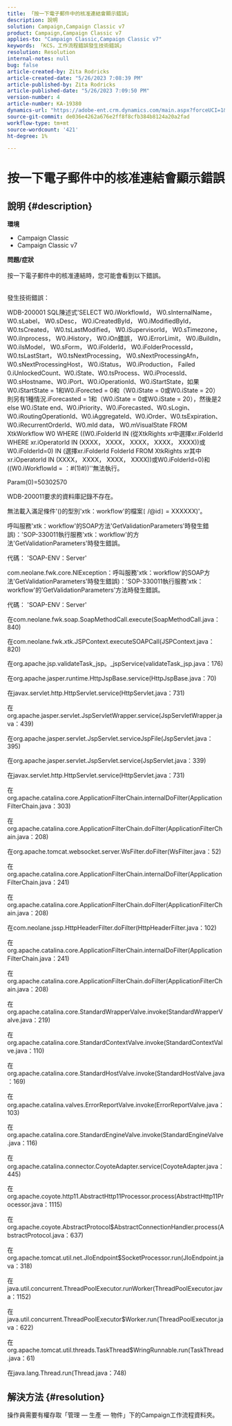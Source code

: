 ```yaml
---
title: 「按一下電子郵件中的核准連結會顯示錯誤」
description: 說明
solution: Campaign,Campaign Classic v7
product: Campaign,Campaign Classic v7
applies-to: "Campaign Classic,Campaign Classic v7"
keywords: 「KCS，工作流程錯誤發生技術錯誤」
resolution: Resolution
internal-notes: null
bug: false
article-created-by: Zita Rodricks
article-created-date: "5/26/2023 7:08:39 PM"
article-published-by: Zita Rodricks
article-published-date: "5/26/2023 7:09:50 PM"
version-number: 4
article-number: KA-19380
dynamics-url: "https://adobe-ent.crm.dynamics.com/main.aspx?forceUCI=1&pagetype=entityrecord&etn=knowledgearticle&id=9520e7b5-f8fb-ed11-8849-6045bd0063aa"
source-git-commit: de036e4262a676e2ff8f8cfb384b8124a20a2fad
workflow-type: tm+mt
source-wordcount: '421'
ht-degree: 1%

---
```


# 按一下電子郵件中的核准連結會顯示錯誤

## 說明 {#description}

<b>環境</b>
- Campaign Classic
- Campaign Classic v7



<b>問題/症狀</b><br><br>按一下電子郵件中的核准連結時，您可能會看到以下錯誤。<br><br>


發生技術錯誤：

WDB-200001 SQL陳述式&#39;SELECT W0.iWorkflowId， W0.sInternalName， W0.sLabel， W0.sDesc， W0.iCreatedById， W0.iModifiedById， W0.tsCreated， W0.tsLastModified， W0.iSupervisorId， W0.sTimezone， W0.iInprocess， W0.iHistory， W0.iOn錯誤， W0.iErrorLimit， W0.iBuildIn， W0.iIsModel， W0.sForm， W0.iFolderId， W0.iFolderProcessId， W0.tsLastStart， W0.tsNextProcessing， W0.sNextProcessingAfn， W0.sNextProcessingHost， W0.iStatus， W0.iProduction， Failed 0.iUnlockedCount、W0.iState、W0.tsProcess、W0.iProcessId、W0.sHostname、W0.iPort、W0.iOperationId、W0.iStartState，如果W0.iStartState = 1和W0.iForected = 0和（W0.iState = 0或W0.iState = 20）則另有1種情況.iForecasted = 1和（W0.iState = 0或W0.iState = 20），然後是2 else W0.iState end、W0.iPriority、W0.iForecasted、W0.sLogin、W0.iRoutingOperationId、W0.iAggregateId、W0.iOrder、W0.tsExpiration、W0.iRecurrentOrderId、W0.mId data， W0.mVisualState FROM XtkWorkflow W0 WHERE ((W0.iFolderId IN (從XtkRights xr中選擇xr.iFolderId WHERE xr.iOperatorId IN (XXXX， XXXX， XXXX， XXXX， XXXX))或W0.iFolderId=0) IN (選擇xr.iFolderId FolderId FROM XtkRights xr其中xr.iOperatorId IN (XXXX， XXXX， XXXX， XXXX))或W0.iFolderId=0)和((W0.iWorkflowId = ：#(1)#))&#39;&#39;無法執行。

Param(0)=50302570



WDB-200011要求的資料庫記錄不存在。

無法載入滿足條件&#39;()的型別&#39;xtk：workflow&#39;的檔案`[` /@id`]`  = XXXXXX)&#39;。



呼叫服務&#39;xtk：workflow&#39;的SOAP方法&#39;GetValidationParameters&#39;時發生錯誤)：&#39;SOP-330011執行服務&#39;xtk：workflow&#39;的方法&#39;GetValidationParameters&#39;時發生錯誤。



代碼： &#39;SOAP-ENV：Server&#39;

com.neolane.fwk.core.NlException：呼叫服務&#39;xtk：workflow&#39;的SOAP方法&#39;GetValidationParameters&#39;時發生錯誤)：&#39;SOP-330011執行服務&#39;xtk：workflow&#39;的&#39;GetValidationParameters&#39;方法時發生錯誤。

代碼： &#39;SOAP-ENV：Server&#39;

在com.neolane.fwk.soap.SoapMethodCall.execute(SoapMethodCall.java：840)

在com.neolane.fwk.xtk.JSPContext.executeSOAPCall(JSPContext.java：820)

在org.apache.jsp.validateTask_jsp。_jspService(validateTask_jsp.java：176)

在org.apache.jasper.runtime.HttpJspBase.service(HttpJspBase.java：70)

在javax.servlet.http.HttpServlet.service(HttpServlet.java：731)

在org.apache.jasper.servlet.JspServletWrapper.service(JspServletWrapper.java：439)

在org.apache.jasper.servlet.JspServlet.serviceJspFile(JspServlet.java：395)

在org.apache.jasper.servlet.JspServlet.service(JspServlet.java：339)

在javax.servlet.http.HttpServlet.service(HttpServlet.java：731)

在org.apache.catalina.core.ApplicationFilterChain.internalDoFilter(ApplicationFilterChain.java：303)

在org.apache.catalina.core.ApplicationFilterChain.doFilter(ApplicationFilterChain.java：208)

在org.apache.tomcat.websocket.server.WsFilter.doFilter(WsFilter.java：52)

在org.apache.catalina.core.ApplicationFilterChain.internalDoFilter(ApplicationFilterChain.java：241)

在org.apache.catalina.core.ApplicationFilterChain.doFilter(ApplicationFilterChain.java：208)

在com.neolane.jssp.HttpHeaderFilter.doFilter(HttpHeaderFilter.java：102)

在org.apache.catalina.core.ApplicationFilterChain.internalDoFilter(ApplicationFilterChain.java：241)

在org.apache.catalina.core.ApplicationFilterChain.doFilter(ApplicationFilterChain.java：208)

在org.apache.catalina.core.StandardWrapperValve.invoke(StandardWrapperValve.java：219)

在org.apache.catalina.core.StandardContextValve.invoke(StandardContextValve.java：110)

在org.apache.catalina.core.StandardHostValve.invoke(StandardHostValve.java：169)

在org.apache.catalina.valves.ErrorReportValve.invoke(ErrorReportValve.java：103)

在org.apache.catalina.core.StandardEngineValve.invoke(StandardEngineValve.java：116)

在org.apache.catalina.connector.CoyoteAdapter.service(CoyoteAdapter.java：445)

在org.apache.coyote.http11.AbstractHttp11Processor.process(AbstractHttp11Processor.java：1115)

在org.apache.coyote.AbstractProtocol$AbstractConnectionHandler.process(AbstractProtocol.java：637)

在org.apache.tomcat.util.net.JIoEndpoint$SocketProcessor.run(JIoEndpoint.java：318)

在java.util.concurrent.ThreadPoolExecutor.runWorker(ThreadPoolExecutor.java：1152)

在java.util.concurrent.ThreadPoolExecutor$Worker.run(ThreadPoolExecutor.java：622)

在org.apache.tomcat.util.threads.TaskThread$WringRunnable.run(TaskThread.java：61)

在java.lang.Thread.run(Thread.java：748)


## 解決方法 {#resolution}


操作員需要有權存取「管理 — 生產 — 物件」下的Campaign工作流程資料夾。
